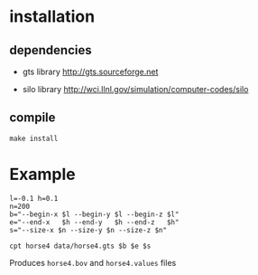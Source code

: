 # installation

## dependencies

* gts library
  http://gts.sourceforge.net

* silo library
   http://wci.llnl.gov/simulation/computer-codes/silo

## compile

	make install

# Example

	l=-0.1 h=0.1
	n=200
	b="--begin-x $l --begin-y $l --begin-z $l"
	e="--end-x   $h --end-y   $h --end-z   $h"
	s="--size-x $n --size-y $n --size-z $n"

	cpt horse4 data/horse4.gts $b $e $s

Produces `horse4.bov` and `horse4.values` files

